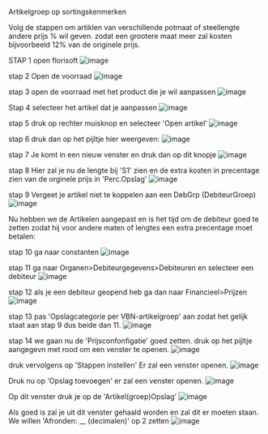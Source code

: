 Artikelgroep op sortingskenmerken 

Volg de stappen om artiklen van verschillende potmaat of steellengte andere prijs % wil geven. zodat een grootere maat meer zal kosten bijvoorbeeld 12% van de originele prijs.

STAP 1 open florisoft
![image](https://github.com/user-attachments/assets/6acc4470-4a5d-4ac1-a424-798553401663)


stap 2 Open de voorraad
![image](https://github.com/user-attachments/assets/64f8aadb-4898-4e54-8863-a05e815d837d)


stap 3 open de voorraad met het product die je wil aanpassen
![image](https://github.com/user-attachments/assets/0a723830-b8af-4fae-ab60-4ed223d152dc)


Stap 4 selecteer het artikel dat je aanpassen
![image](https://github.com/user-attachments/assets/05a1dbc5-c971-43f4-a002-3eaf4b2ca4b0)


stap 5 druk op rechter muisknop en selecteer 'Open artikel'
![image](https://github.com/user-attachments/assets/244bcb63-a5c9-4d6b-9fac-f079a61463e3)


stap 6 druk dan op het pijltje hier weergeven:
![image](https://github.com/user-attachments/assets/0c7770c4-ac21-4b44-877a-0214272a6c69)


stap 7 Je komt in een nieuw venster en druk dan op dit knopje
![image](https://github.com/user-attachments/assets/f937fbaf-02b4-4cbc-93b7-c362eb969827)


stap 8 Hier zal je nu de lengte bij 'S1' zien en de extra kosten in precentage zien van de orginele prijs in 'Perc.Opslag'
![image](https://github.com/user-attachments/assets/125049ae-6bcd-4ee3-95c9-1f222177809a)


stap 9 Vergeet je artikel niet te koppelen aan een DebGrp (DebiteurGroep)
![image](https://github.com/user-attachments/assets/ef637e8c-57e5-4170-a90c-1196bbf53560)



Nu hebben we de Artikelen aangepast en is het tijd om de debiteur goed te zetten zodat hij voor andere maten of lengtes een extra precentage moet betalen:

stap 10 ga naar constanten
 ![image](https://github.com/user-attachments/assets/413886e8-0ad0-4b31-b919-a48d83d677c6)


stap 11 ga naar Organen>Debiteurgegevens>Debiteuren en selecteer een debiteur
![image](https://github.com/user-attachments/assets/d7c5fa08-275f-4e40-b59f-64c0e41be99d)


stap 12 als je een debiteur geopend heb ga dan naar Financieel>Prijzen
![image](https://github.com/user-attachments/assets/d4075e30-0445-48b8-801a-e3ad765c520c)


stap 13 pas 'Opslagcategorie per VBN-artikelgroep' aan zodat het gelijk staat aan stap 9 dus beide dan 11.
![image](https://github.com/user-attachments/assets/09617010-768d-42d5-949f-637c911cf127)


stap 14 we gaan nu de 'Prijsconfonfigatie' goed zetten. druk op het pijltje aangegevn met rood om een venster te openen.
![image](https://github.com/user-attachments/assets/12032635-e26e-41eb-a5df-ea721c9ef165)

druk vervolgens op 'Stappen instellen' Er zal een venster openen.
![image](https://github.com/user-attachments/assets/9a4bcab1-514d-4609-a4bd-d583f0f3d581)

Druk nu op 'Opslag toevoegen' er zal een venster openen.
![image](https://github.com/user-attachments/assets/17edee29-c571-4682-b094-7a3ccdf05a4c)

Op dit venster druk je op de 'Artikel(groep)Opslag' 
![image](https://github.com/user-attachments/assets/951ce4f5-5d4b-40b3-b52a-2c5f56a14767)

Als goed is zal je uit dit venster gehaald worden en zal dit er moeten staan. We willen 'Afronden: __ (decimalen)' op 2 zetten
![image](https://github.com/user-attachments/assets/e39223c5-2b5c-4744-a020-1e1da31a78c3)



